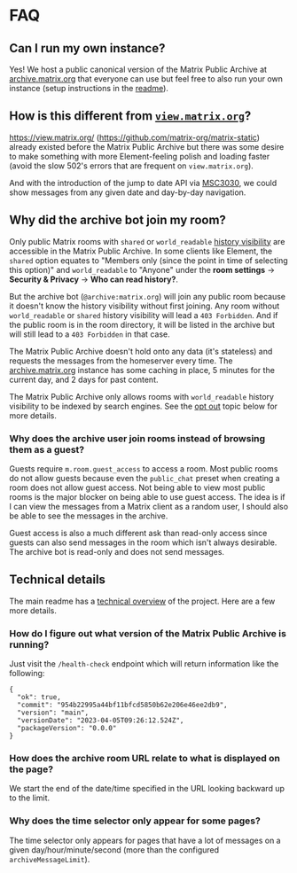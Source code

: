 # FAQ

## Can I run my own instance?

Yes! We host a public canonical version of the Matrix Public Archive at
[archive.matrix.org](https://archive.matrix.org/) that everyone can use but feel free to
also run your own instance (setup instructions in the [readme](../README.md)).

## How is this different from [`view.matrix.org`](https://view.matrix.org/)?

https://view.matrix.org/ (https://github.com/matrix-org/matrix-static) already existed
before the Matrix Public Archive but there was some desire to make something with more
Element-feeling polish and loading faster (avoid the slow 502's errors that are frequent
on `view.matrix.org`).

And with the introduction of the jump to date API via
[MSC3030](https://github.com/matrix-org/matrix-spec-proposals/pull/3030), we could show
messages from any given date and day-by-day navigation.

## Why did the archive bot join my room?

Only public Matrix rooms with `shared` or `world_readable` [history
visibility](https://spec.matrix.org/latest/client-server-api/#room-history-visibility) are
accessible in the Matrix Public Archive. In some clients like Element, the `shared`
option equates to "Members only (since the point in time of selecting this option)" and
`world_readable` to "Anyone" under the **room settings** -> **Security & Privacy** ->
**Who can read history?**.

But the archive bot (`@archive:matrix.org`) will join any public room because it doesn't
know the history visibility without first joining. Any room without `world_readable` or
`shared` history visibility will lead a `403 Forbidden`. And if the public room is in
the room directory, it will be listed in the archive but will still lead to a `403
Forbidden` in that case.

The Matrix Public Archive doesn't hold onto any data (it's
stateless) and requests the messages from the homeserver every time. The
[archive.matrix.org](https://archive.matrix.org/) instance has some caching in place, 5
minutes for the current day, and 2 days for past content.

The Matrix Public Archive only allows rooms with `world_readable` history visibility to
be indexed by search engines. See the [opt
out](#how-do-i-opt-out-and-keep-my-room-from-being-indexed-by-search-engines) topic
below for more details.

### Why does the archive user join rooms instead of browsing them as a guest?

Guests require `m.room.guest_access` to access a room. Most public rooms do not allow
guests because even the `public_chat` preset when creating a room does not allow guest
access. Not being able to view most public rooms is the major blocker on being able to
use guest access. The idea is if I can view the messages from a Matrix client as a
random user, I should also be able to see the messages in the archive.

Guest access is also a much different ask than read-only access since guests can also
send messages in the room which isn't always desirable. The archive bot is read-only and
does not send messages.

## Technical details

The main readme has a [technical overview](../README.md#technical-overview) of the
project. Here are a few more details.

### How do I figure out what version of the Matrix Public Archive is running?

Just visit the `/health-check` endpoint which will return information like the following:

```
{
  "ok": true,
  "commit": "954b22995a44bf11bfcd5850b62e206e46ee2db9",
  "version": "main",
  "versionDate": "2023-04-05T09:26:12.524Z",
  "packageVersion": "0.0.0"
}
```

### How does the archive room URL relate to what is displayed on the page?

We start the end of the date/time specified in the URL looking backward up to the limit.

### Why does the time selector only appear for some pages?

The time selector only appears for pages that have a lot of messages on a given
day/hour/minute/second (more than the configured `archiveMessageLimit`).
